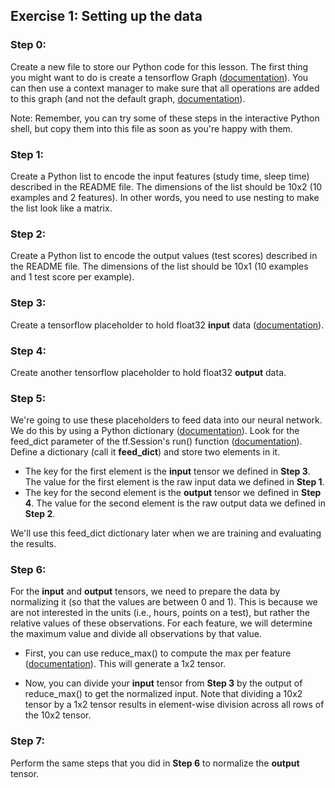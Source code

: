 ## Exercise 1: Setting up the data

### Step 0:
Create a new file to store our Python code for this lesson. The first thing you might want to do is create a tensorflow Graph ([documentation](https://www.tensorflow.org/api_docs/python/tf/Graph)). You can then use a context manager to make sure that all operations are added to this graph (and not the default graph, [documentation](https://www.tensorflow.org/api_docs/python/tf/Graph#as_default)).

Note: Remember, you can try some of these steps in the interactive Python shell, but copy them into this file as soon as you're happy with them.

### Step 1:
Create a Python list to encode the input features (study time, sleep time) described in the README file. The dimensions of the list should be 10x2 (10 examples and 2 features). In other words, you need to use nesting to make the list look like a matrix.

### Step 2:
Create a Python list to encode the output values (test scores) described in the README file. The dimensions of the list should be 10x1 (10 examples and 1 test score per example).

### Step 3:
Create a tensorflow placeholder to hold float32 **input** data ([documentation](https://www.tensorflow.org/versions/r0.11/api_docs/python/io_ops/placeholders)).

### Step 4:
Create another tensorflow placeholder to hold float32 **output** data.

### Step 5:
We're going to use these placeholders to feed data into our neural network. We do this by using a Python dictionary ([documentation](https://docs.python.org/3/tutorial/datastructures.html#dictionaries)). Look for the feed_dict parameter of the tf.Session's run() function ([documentation](https://www.tensorflow.org/versions/master/api_docs/python/client/session_management#Session.run)). Define a dictionary (call it **feed_dict**) and store two elements in it.
* The key for the first element is the **input** tensor we defined in **Step 3**. The value for the first element is the raw input data we defined in **Step 1**.
* The key for the second element is the **output** tensor we defined in **Step 4**. The value for the second element is the raw output data we defined in **Step 2**.

We'll use this feed_dict dictionary later when we are training and evaluating the results.

### Step 6:
For the **input** and **output** tensors, we need to prepare the data by normalizing it (so that the values are between 0 and 1). This is because we are not interested in the units (i.e., hours, points on a test), but rather the relative values of these observations. For each feature, we will determine the maximum value and divide all observations by that value.

* First, you can use reduce_max() to compute the max per feature ([documentation](https://www.tensorflow.org/api_docs/python/tf/reduce_max)). This will generate a 1x2 tensor.

* Now, you can divide your **input** tensor from **Step 3** by the output of reduce_max() to get the normalized input. Note that dividing a 10x2 tensor by a 1x2 tensor results in element-wise division across all rows of the 10x2 tensor.

### Step 7:
Perform the same steps that you did in **Step 6** to normalize the **output** tensor.